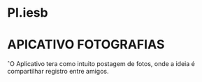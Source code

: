 # PI.iesb

# APICATIVO FOTOGRAFIAS
ˆO Aplicativo tera como intuito postagem de fotos, onde a ideia é compartilhar registro entre amigos.


